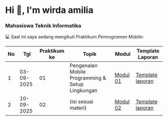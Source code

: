 # Hi 👋, I'm wirda amilia
### Mahasiswa Teknik Informatika

💻 Saat ini saya sedang mengikuti Praktikum *Pemrograman Mobile*:

| No  | Tgl       | Praktikum ke | Topik                                         | Modul | Template Laporan |
| --- | --------- | ------------ | --------------------------------------------- | ----- | ---------------- |
| 1   | 03-09-2025| 01           | Pengenalan Mobile Programming & Setup Lingkungan | [Modul 01](https://docs.google.com/document/d/1aVRJTNYvTpJY1oBlYQX1pxzbSQFfJ98n/edit?usp=sharing) | [Template laporan](https://docs.google.com/document/d/1wie0WZLUFwCLTRCIop5fmH-7mAGyVkCN/edit?usp=sharing) |
| 2   | 10-09-2025| 02           | (isi sesuai materi) | [Modul 02](link-modul02) | [Template laporan](link-template) |

